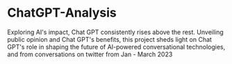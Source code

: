 # ChatGPT-Analysis
Exploring AI's impact, Chat GPT consistently rises above the rest. Unveiling public opinion and Chat GPT's benefits, this project sheds light on Chat GPT's role in shaping the future of AI-powered conversational technologies, and from conversations on twitter from Jan - March 2023
